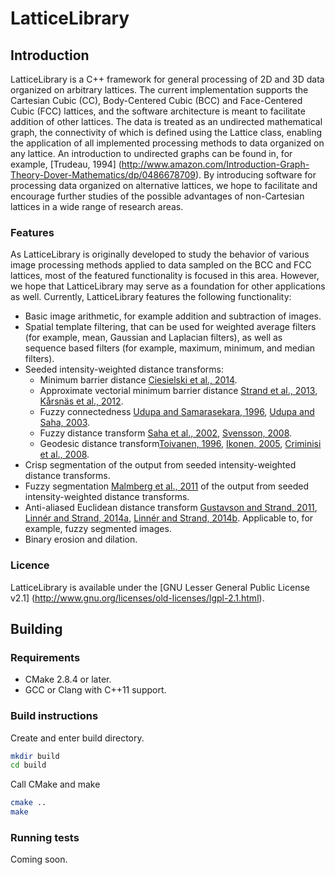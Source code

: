 # LatticeLibrary

## Introduction
LatticeLibrary is a C++ framework for general processing of 2D and 3D data organized on arbitrary lattices. The current implementation supports the Cartesian Cubic (CC), Body-Centered Cubic (BCC) and Face-Centered Cubic (FCC) lattices, and the software architecture is meant to facilitate addition of other lattices. The data is treated as an undirected mathematical graph, the connectivity of which is defined using the Lattice class, enabling the application of all implemented processing methods to data organized on any lattice. An introduction to undirected graphs can be found in, for example, [Trudeau, 1994] (http://www.amazon.com/Introduction-Graph-Theory-Dover-Mathematics/dp/0486678709).
By introducing software for processing data organized on alternative lattices, we hope to facilitate and encourage further studies of the possible advantages of non-Cartesian lattices in a wide range of research areas.

### Features
As LatticeLibrary is originally developed to study the behavior of various image processing methods applied to data sampled on the BCC and FCC lattices, most of the featured functionality is focused in this area. However, we hope that LatticeLibrary may serve as a foundation for other applications as well. Currently, LatticeLibrary features the following functionality:
 * Basic image arithmetic, for example addition and subtraction of images.
 * Spatial template filtering, that can be used for weighted average filters (for example, mean, Gaussian and Laplacian filters), as well as sequence based filters (for example, maximum, minimum, and median filters).
 * Seeded intensity-weighted distance transforms:
     * Minimum barrier distance [Ciesielski et al., 2014](http://www.sciencedirect.com/science/article/pii/S107731421400068X).
     * Approximate vectorial minimum barrier distance [Strand et al., 2013](http://www.sciencedirect.com/science/article/pii/S1077314212001750), [Kårsnäs et al., 2012](http://ieeexplore.ieee.org/xpl/login.jsp?tp=&arnumber=6460253&url=http%3A%2F%2Fieeexplore.ieee.org%2Fxpls%2Fabs_all.jsp%3Farnumber%3D6460253).
     * Fuzzy connectedness [Udupa and Samarasekara, 1996](http://www.sciencedirect.com/science/article/pii/S1077316996900210), [Udupa and Saha, 2003](http://ieeexplore.ieee.org/xpl/login.jsp?tp=&arnumber=1232198&url=http%3A%2F%2Fieeexplore.ieee.org%2Fxpls%2Fabs_all.jsp%3Farnumber%3D1232198).
     * Fuzzy distance transform [Saha et al., 2002](http://www.sciencedirect.com/science/article/pii/S1077314202909744), [Svensson, 2008](http://www.sciencedirect.com/science/article/pii/S0167865508000226).
     * Geodesic distance transform[Toivanen, 1996](http://www.sciencedirect.com/science/article/pii/0167865596000104), [Ikonen, 2005](http://link.springer.com/chapter/10.1007/978-3-540-31965-8_22#page-1), [Criminisi et al., 2008](http://link.springer.com/chapter/10.1007/978-3-540-88682-2_9).
 * Crisp segmentation of the output from seeded intensity-weighted distance transforms.
 * Fuzzy segmentation [Malmberg et al., 2011](http://www.sciencedirect.com/science/article/pii/S0304397510006687) of the output from seeded intensity-weighted distance transforms.
 * Anti-aliased Euclidean distance transform [Gustavson and Strand, 2011](http://www.sciencedirect.com/science/article/pii/S0167865510002953), [Linnér and Strand, 2014a](http://ieeexplore.ieee.org/xpl/articleDetails.jsp?arnumber=6976896), [Linnér and Strand, 2014b](http://link.springer.com/chapter/10.1007%2F978-3-319-09955-2_8#page-1). Applicable to, for example, fuzzy segmented images.
 * Binary erosion and dilation.

### Licence
LatticeLibrary is available under the [GNU Lesser General Public License v2.1] (http://www.gnu.org/licenses/old-licenses/lgpl-2.1.html).

## Building
### Requirements
 * CMake 2.8.4 or later.
 * GCC or Clang with C++11 support.

### Build instructions
Create and enter build directory.
```bash
mkdir build
cd build
```
Call CMake and make
```bash
cmake ..
make
```

### Running tests
Coming soon.

